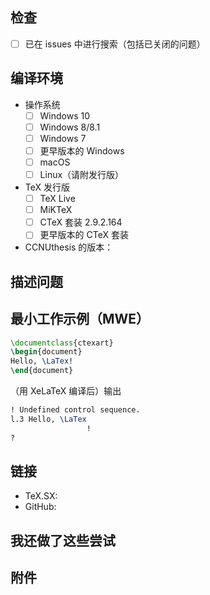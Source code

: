 ## 检查

<!-- 若需勾选，请把 [ ] 改为 [x]
<!-- 注意：x 两侧不要留空格，即不要写成 [x ] 或 [ x] -->

- [ ] 已在 issues 中进行搜索（包括已关闭的问题）

## 编译环境

- 操作系统
  - [ ] Windows 10
  - [ ] Windows 8/8.1
  - [ ] Windows 7
  - [ ] 更早版本的 Windows
  - [ ] macOS
  - [ ] Linux（请附发行版）

- TeX 发行版
  - [ ] TeX Live <!-- 年份 -->
  - [ ] MiKTeX <!-- 版本号 -->
  - [ ] CTeX 套装 2.9.2.164
  - [ ] 更早版本的 CTeX 套装

- CCNUthesis 的版本：

## 描述问题

<!--
请在此处描述清楚您所遇到的问题：

    1. 描述出现的情况
    2. 给出复现步骤
    3. 给出您解决问题所进行的尝试
-->

## 最小工作示例（MWE）

<!--
请在此处填写最小工作示例，要求：

    1. 完整：要使大家都可以编译通过，而不需要添加额外的代码；不可以只有片段
    2. 最小：不包含与问题无关的内容，尤其是不要把整个导言区都贴过来
    3. 工作：要反映出您所描述的问题

下面是一个范例，请提问时修改为自己的代码：
-->

```latex
\documentclass{ctexart}
\begin{document}
Hello, \LaTex!
\end{document}
```

（用 XeLaTeX 编译后）输出

```latex
! Undefined control sequence.
l.3 Hello, \LaTex
                 !
?
```

## 链接

<!-- 请在此处填写相关链接（如果有的话） -->

- TeX.SX:
- GitHub:

## 我还做了这些尝试

<!-- 请详述 -->

## 附件

<!-- 较长的 tex 或者 log 文件请以附件形式上传，不要在这里直接加入过长的代码 -->